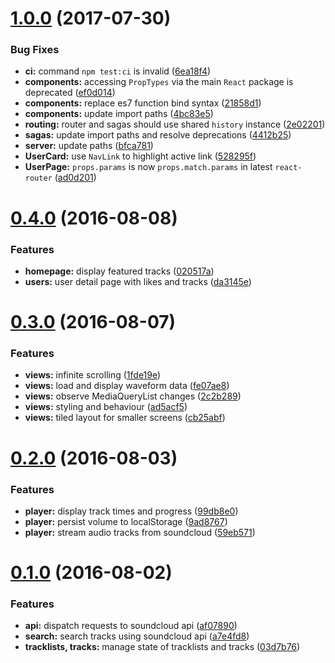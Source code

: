 <a name="1.0.0"></a>
# [1.0.0](https://github.com/r-park/soundcloud-redux/compare/v0.4.0...v1.0.0) (2017-07-30)


### Bug Fixes

* **ci:** command `npm test:ci` is invalid ([6ea18f4](https://github.com/r-park/soundcloud-redux/commit/6ea18f4))
* **components:** accessing `PropTypes` via the main `React` package is deprecated ([ef0d014](https://github.com/r-park/soundcloud-redux/commit/ef0d014))
* **components:** replace es7 function bind syntax ([21858d1](https://github.com/r-park/soundcloud-redux/commit/21858d1))
* **components:** update import paths ([4bc83e5](https://github.com/r-park/soundcloud-redux/commit/4bc83e5))
* **routing:** router and sagas should use shared `history` instance ([2e02201](https://github.com/r-park/soundcloud-redux/commit/2e02201))
* **sagas:** update import paths and resolve deprecations ([4412b25](https://github.com/r-park/soundcloud-redux/commit/4412b25))
* **server:** update paths ([bfca781](https://github.com/r-park/soundcloud-redux/commit/bfca781))
* **UserCard:** use `NavLink` to highlight active link ([528295f](https://github.com/r-park/soundcloud-redux/commit/528295f))
* **UserPage:** `props.params` is now `props.match.params` in latest `react-router` ([ad0d201](https://github.com/r-park/soundcloud-redux/commit/ad0d201))



<a name="0.4.0"></a>
# [0.4.0](https://github.com/r-park/soundcloud-redux/compare/v0.3.0...v0.4.0) (2016-08-08)


### Features

* **homepage:** display featured tracks ([020517a](https://github.com/r-park/soundcloud-redux/commit/020517a))
* **users:** user detail page with likes and tracks ([da3145e](https://github.com/r-park/soundcloud-redux/commit/da3145e))



<a name="0.3.0"></a>
# [0.3.0](https://github.com/r-park/soundcloud-redux/compare/v0.2.0...v0.3.0) (2016-08-07)


### Features

* **views:** infinite scrolling ([1fde19e](https://github.com/r-park/soundcloud-redux/commit/1fde19e))
* **views:** load and display waveform data ([fe07ae8](https://github.com/r-park/soundcloud-redux/commit/fe07ae8))
* **views:** observe MediaQueryList changes ([2c2b289](https://github.com/r-park/soundcloud-redux/commit/2c2b289))
* **views:** styling and behaviour ([ad5acf5](https://github.com/r-park/soundcloud-redux/commit/ad5acf5))
* **views:** tiled layout for smaller screens ([cb25abf](https://github.com/r-park/soundcloud-redux/commit/cb25abf))



<a name="0.2.0"></a>
# [0.2.0](https://github.com/r-park/soundcloud-redux/compare/v0.1.0...v0.2.0) (2016-08-03)


### Features

* **player:** display track times and progress ([99db8e0](https://github.com/r-park/soundcloud-redux/commit/99db8e0))
* **player:** persist volume to localStorage ([9ad8767](https://github.com/r-park/soundcloud-redux/commit/9ad8767))
* **player:** stream audio tracks from soundcloud ([59eb571](https://github.com/r-park/soundcloud-redux/commit/59eb571))



<a name="0.1.0"></a>
# [0.1.0](https://github.com/r-park/soundcloud-redux/compare/af07890...v0.1.0) (2016-08-02)


### Features

* **api:** dispatch requests to soundcloud api ([af07890](https://github.com/r-park/soundcloud-redux/commit/af07890))
* **search:** search tracks using soundcloud api ([a7e4fd8](https://github.com/r-park/soundcloud-redux/commit/a7e4fd8))
* **tracklists, tracks:** manage state of tracklists and tracks ([03d7b76](https://github.com/r-park/soundcloud-redux/commit/03d7b76))




